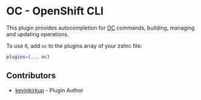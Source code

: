 # OC - OpenShift CLI

This plugin provides autocompletion for
[OC](https://docs.openshift.com/container-platform/latest/cli_reference/openshift_cli/getting-started-cli.html)
commands, building, managing and updating operations.

To use it, add `oc` to the plugins array of your zshrc file:

```bash
plugins=(... oc)
```

## Contributors

-   [kevinkirkup](HTTPS://GitHub.Com/kevinkirkup) - Plugin Author
